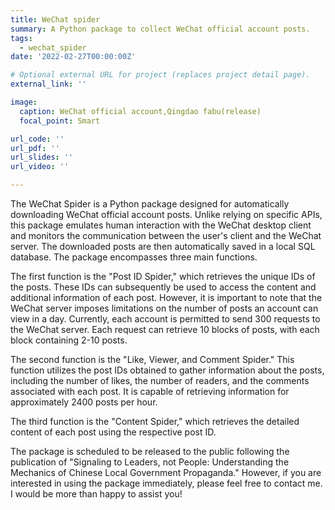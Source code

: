 ```yaml
---
title: WeChat spider
summary: A Python package to collect WeChat official account posts.
tags:
  - wechat_spider
date: '2022-02-27T00:00:00Z'

# Optional external URL for project (replaces project detail page).
external_link: ''

image:
  caption: WeChat official account,Qingdao fabu(release)
  focal_point: Smart

url_code: ''
url_pdf: ''
url_slides: ''
url_video: ''

---
```


The WeChat Spider is a Python package designed for automatically downloading WeChat official account posts. Unlike relying on specific APIs, this package emulates human interaction with the WeChat desktop client and monitors the communication between the user's client and the WeChat server. The downloaded posts are then automatically saved in a local SQL database. The package encompasses three main functions.

The first function is the "Post ID Spider," which retrieves the unique IDs of the posts. These IDs can subsequently be used to access the content and additional information of each post. However, it is important to note that the WeChat server imposes limitations on the number of posts an account can view in a day. Currently, each account is permitted to send 300 requests to the WeChat server. Each request can retrieve 10 blocks of posts, with each block containing 2-10 posts.

The second function is the "Like, Viewer, and Comment Spider." This function utilizes the post IDs obtained to gather information about the posts, including the number of likes, the number of readers, and the comments associated with each post. It is capable of retrieving information for approximately 2400 posts per hour.

The third function is the "Content Spider," which retrieves the detailed content of each post using the respective post ID.

The package is scheduled to be released to the public following the publication of "Signaling to Leaders, not People: Understanding the Mechanics of Chinese Local Government Propaganda." However, if you are interested in using the package immediately, please feel free to contact me. I would be more than happy to assist you!
